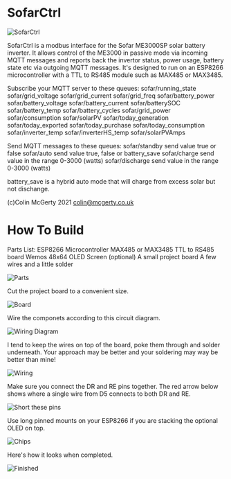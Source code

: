 # SofarCtrl

![SofarCtrl](pics/SofarCtrlOn.jpg)

SofarCtrl is a modbus interface for the Sofar ME3000SP solar battery inverter.
It allows control of the ME3000 in passive mode via incoming MQTT messages and reports
back the invertor status, power usage, battery state etc via outgoing MQTT messages.
It's designed to run on an ESP8266 microcontroller with a TTL to RS485 module such as MAX485 or MAX3485.

Subscribe your MQTT server to these queues:
sofar/running_state
sofar/grid_voltage
sofar/grid_current
sofar/grid_freq
sofar/battery_power
sofar/battery_voltage
sofar/battery_current
sofar/batterySOC
sofar/battery_temp
sofar/battery_cycles
sofar/grid_power
sofar/consumption
sofar/solarPV
sofar/today_generation
sofar/today_exported
sofar/today_purchase
sofar/today_consumption
sofar/inverter_temp
sofar/inverterHS_temp
sofar/solarPVAmps

Send MQTT messages to these queues:
sofar/standby	send value true or false
sofar/auto		send value true, false or battery_save
sofar/charge	send value in the range 0-3000 (watts)
sofar/discharge	send value in the range 0-3000 (watts)

battery_save is a hybrid auto mode that will charge from excess solar but not dischange.

(c)Colin McGerty 2021 colin@mcgerty.co.uk

# How To Build

Parts List:
ESP8266 Microcontroller
MAX485 or MAX3485 TTL to RS485 board
Wemos 48x64 OLED Screen (optional)
A small project board
A few wires and a little solder

![Parts](pics/parts.jpg)

Cut the project board to a convenient size.

![Board](pics/board.jpg)

Wire the componets according to this circuit diagram.

![Wiring Diagram](pics/diagram.jpg)

I tend to keep the wires on top of the board, poke them through and solder underneath. Your approach may be better and your soldering may way be better than mine!

![Wiring](pics/wiring.jpg)

Make sure you connect the DR and RE pins together. The red arrow below shows where a single wire from D5 connects to both DR and RE.

![Short these pins](pics/short.jpg)

Use long pinned mounts on your ESP8266 if you are stacking the optional OLED on top.

![Chips](pics/ICs.jpg)

Here's how it looks when completed.

![Finished](pics/SofarCtrl.jpg)

